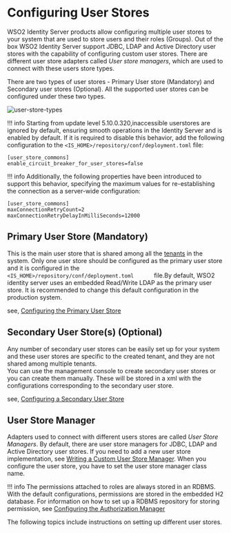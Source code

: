 # Configuring User Stores

WSO2 Identity Server products allow configuring multiple user stores to your system that
are used to store users and their roles (Groups). Out of the box WSO2
Identity Server support JDBC, LDAP and Active Directory user stores with the
capability of configuring custom user stores. There are different user
store adapters called *User store managers*, which are used to connect
with these users store types.

There are two types of user stores - Primary User store (Mandatory) and
Secondary user stores (Optional). All the supported user stores can be
configured under these two types.

![user-store-types](../assets/img/using-wso2-identity-server/user-store-types.png) 

!!! info
Starting from update level 5.10.0.320,inaccessible userstores are ignored by default, 
ensuring smooth operations in the Identity Server and is enabled by default. 
If it is required to disable this behavior, add the following configuration to the 
`<IS_HOME>/repository/conf/deployment.toml` file:
```
[user_store_commons]
enable_circuit_breaker_for_user_stores=false
```
!!! info
Additionally, the following properties have been introduced to support this behavior,
specifying the maximum values for re-establishing the connection as a
server-wide configuration:
```
[user_store_commons]
maxConnectionRetryCount=2
maxConnectionRetryDelayInMilliSeconds=12000
```

## Primary User Store (Mandatory)

This is the main user store that is shared among all the
[tenants](../../administer/introduction-to-multitenancy)
in the system. Only one user store should be configured as the primary
user store and it is configured in the
`         <IS_HOME>/repository/conf/deployment.toml       ` file.By default,
WSO2 identity server uses an embedded Read/Write LDAP as the primary user store.
It is recommended to change this default configuration in the production
system.

see, [Configuring the Primary User Store](../../setup/configuring-the-primary-user-store)

## Secondary User Store(s) (Optional)

Any number of secondary user stores can be easily set up for your system
and these user stores are specific to the created tenant, and they are
not shared among multiple tenants.  
You can use the management console to create secondary user stores or
you can create them manually. These will be stored in a xml with the
configurations corresponding to the secondary user store.

see, [Configuring a Secondary User Store](../../setup/configuring-secondary-user-stores)

## User Store Manager

Adapters used to connect with different users stores are called *User
Store Managers*. By default, there are user store managers for JDBC,
LDAP and Active Directory user stores. If you need to add a new user
store implementation, see [Writing a Custom User Store
Manager](../../setup/writing-a-custom-user-store-manager). When you configure the
user store, you have to set the user store manager class name.

!!! info 
    The permissions attached to roles are always stored in an RDBMS. With
    the default configurations, permissions are stored in the embedded H2
    database. For information on how to set up a RDBMS repository for
    storing permission, see [Configuring the Authorization
    Manager](../../setup/configuring-the-authorization-manager)

The following topics include instructions on setting up different user stores.